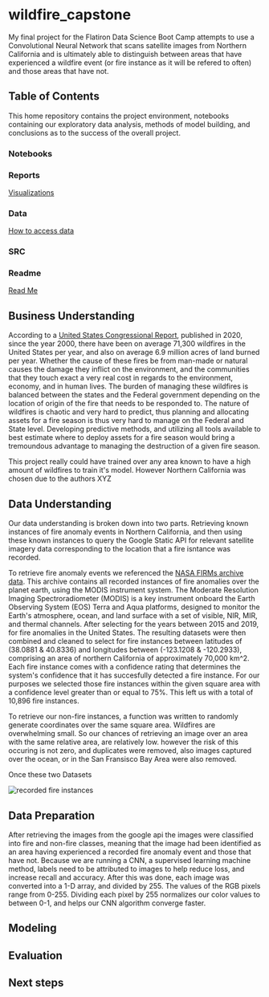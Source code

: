 # wildfire_capstone
My final project for the Flatiron Data Science Boot Camp attempts to use a Convolutional Neural Network that scans satellite images from Northern California and is ultimately able to distinguish between areas that have experienced a wildfire event (or fire instance as it will be refered to often) and those areas that have not.

## Table of Contents

This home repository contains the project environment, notebooks containing our exploratory data analysis, methods of model building, and conclusions as to the success of the overall project.

### Notebooks

### Reports
[Visualizations](reports/visualizations)

### Data
[How to access data](Notebooks/satellite_data_retrieval.ipynb)

### SRC

### Readme

[Read Me](README.md)


## Business Understanding

According to a [United States Congressional Report](https://fas.org/sgp/crs/misc/IF10244.pdf), published in 2020, since the year 2000, there have been on average 71,300 wildfires in the United States per year, and also on average 6.9 million acres of land burned per year. Whether the cause of these fires be from man-made or natural causes the damage they inflict on the environment, and the communities that they touch exact a very real cost in regards to the environment, economy, and in human lives. The burden of managing these wildfires is balanced between the states and the Federal government depending on the location of origin of the fire that needs to be responded to. The nature of wildfires is chaotic and very hard to predict, thus planning and allocating assets for a fire season is thus very hard to manage on the Federal and State level. Developing predictive methods, and utilizing all tools available to best estimate where to deploy assets for a fire season would bring a tremoundous advantage to managing the destruction of a given fire season.

This project really could have trained over any area known to have a high amount of wildfires to train it's model. However Northern California was chosen due to the authors XYZ

## Data Understanding

Our data understanding is broken down into two parts. Retrieving known instances of fire anomaly events in Northern California, and then using these known instances to query the Google Static API for relevant satellite imagery data corresponding to the location that a fire isntance was recorded.

To retrieve fire anomaly events we referenced the [NASA FIRMs archive data](https://firms.modaps.eosdis.nasa.gov/country/). This archive contains all recorded instances of fire anomalies over the planet earth, using the MODIS instrument system. The Moderate Resolution Imaging Spectroradiometer (MODIS) is a key instrument onboard the Earth Observing System (EOS) Terra and Aqua platforms, designed to monitor the Earth's atmosphere, ocean, and land surface with a set of visible, NIR, MIR, and thermal channels. After selecting for the years between 2015 and 2019, for fire anomalies in the United States. The resulting datasets were then combined and cleaned to select for fire instances between latitudes of (38.0881 & 40.8336) and longitudes between (-123.1208 & -120.2933), comprising an area of northern California of approximately 70,000 km^2. Each fire instance comes with a confidence rating that determines the system's confidence that it has succesfully detected a fire instance. For our purposes we selected those fire instances within the given square area with a confidence level greater than or equal to 75%. This left us with a total of 10,896 fire instances.

To retrieve our non-fire instances, a function was written to randomly generate coordinates over the same square area. Wildfires are overwhelming small. So our chances of retrieving an image over an area with the same relative area, are relatively low. however the risk of this occuring is not zero, and duplicates were removed, also images captured over the ocean, or in the San Fransisco Bay Area were also removed.

Once these two Datasets 

![recorded fire instances](https://github.com/ptanner925/wildfire_capstone/reports/visualizations/composite_fire_map_2015_to_2019.png)

## Data Preparation

After retrieving the images from the google api the images were classified into fire and non-fire classes, meaning that the image had been identified as an area having experienced a recorded fire anomaly event and those that have not. Because we are running a CNN, a supervised learning machine method, labels need to be attributed to images to help reduce loss, and increase recall and accuracy. After this was done, each image was converted into a 1-D array, and divided by 255. The values of the RGB pixels range from 0-255. Dividing each pixel by 255 normalizes our color values to between 0-1, and helps our CNN algorithm converge faster.



## Modeling


## Evaluation

## Next steps
